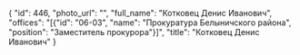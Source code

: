 {
    "id": 446,
    "photo_url": "",
    "full_name": "Котковец Денис Иванович",
    "offices": "[{\"id\": \"06-03\", \"name\": \"Прокуратура Белыничского района\", \"position\": \"Заместитель прокурора\"}]",
    "title": "Котковец Денис Иванович"
}